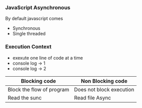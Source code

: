 ### JavaScript Asynchronous

By default javascript comes
- Synchronous
- Single threaded 


### Execution Context
- exexute one line of code at a time
- console log  -> 1
- console log -> 2


| Blocking code | Non Blocking code |
|---------------|-------------------|
| Block the flow of program | Does not block execution |
| Read the sunc | Read file Async|
